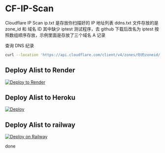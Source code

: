 # CF-IP-Scan

Cloudflare IP Scan
ip.txt 是存放你扫描好的 IP 地址列表
ddns.txt 文件存放的是 zone_id 和 域名 ID
其中缺少 iptest 测试程序，去 github 下载后改名为 iptest
按照数组顺序存放，示例里面是存放了三个域名 A 记录

查询 DNS 纪录

```bash
curl --location 'https://api.cloudflare.com/client/v4/zones/你的zoneid/dns_records' --header 'Authorization: Bearer 你的bearer密钥'
```

## Deploy Alist to Render

[![Deploy to Render](https://render.com/images/deploy-to-render-button.svg)](https://render.com/deploy)

## Deploy Alist to Heroku

[![Deploy](https://www.herokucdn.com/deploy/button.svg)](https://heroku.com/deploy)

## Deploy Alist to railway

[![Deploy on Railway](https://railway.app/button.svg)](https://railway.app/template/-zIoi9)

done
